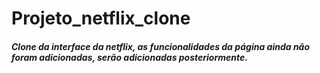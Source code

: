 # Projeto_netflix_clone



##### Clone da interface da netflix, as funcionalidades da página ainda não foram adicionadas, serão adicionadas posteriormente.
